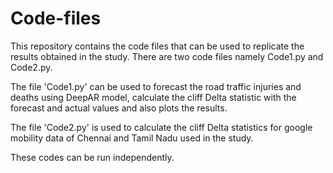 # Code-files
This repository contains the code files that can be used to replicate the results obtained in the study. There are two code files namely Code1.py and Code2.py. 

The file 'Code1.py' can be used to forecast the road traffic injuries and deaths using DeepAR model, calculate the cliff Delta statistic with the forecast and actual values and also plots the results. 

The file 'Code2.py' is used to calculate the cliff Delta statistics for google mobility data of Chennai and Tamil Nadu used in the study. 

These codes can be run independently. 
